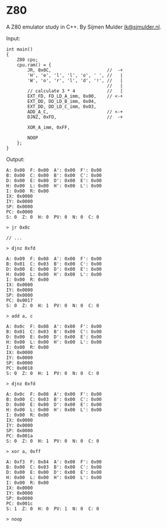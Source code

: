 Z80
===

A Z80 emulator study in C++. By Sijmen Mulder <ik@sjmulder.nl>.

Input:

	int main()
	{
		Z80 cpu;
		cpu.ram() = {
			JR, 0x0C,                     //  -+
			'H', 'e', 'l', 'l', 'o', ' ', //   |
			'W', 'o', 'r', 'l', 'd', '!', //   |
			                              //   |
			// calculate 3 * 4            //   |
			EXT_FD, FD_LD_A_imm, 0x00,    // <-+
			EXT_DD, DD_LD_B_imm, 0x04,
			EXT_DD, DD_LD_C_imm, 0x03,
			ADD_A_C,                      // <-+
			DJNZ, 0xFD,                   //  -+

			XOR_A_imm, 0xFF,
		
			NOOP
		};
	}

Output:

	A: 0x00  F: 0x00  A': 0x00  F': 0x00
	B: 0x00  C: 0x00  B': 0x00  C': 0x00
	D: 0x00  E: 0x00  D': 0x00  E': 0x00
	H: 0x00  L: 0x00  H': 0x00  L': 0x00
	I: 0x00  R: 0x00
	IX: 0x0000
	IY: 0x0000
	SP: 0x0000
	PC: 0x0000
	S: 0  Z: 0  H: 0  PV: 0  N: 0  C: 0

	> jr 0x0c

	// ...

	> djnz 0xfd

	A: 0x09  F: 0x08  A': 0x00  F': 0x00
	B: 0x01  C: 0x03  B': 0x00  C': 0x00
	D: 0x00  E: 0x00  D': 0x00  E': 0x00
	H: 0x00  L: 0x00  H': 0x00  L': 0x00
	I: 0x00  R: 0x00
	IX: 0x0000
	IY: 0x0000
	SP: 0x0000
	PC: 0x0017
	S: 0  Z: 0  H: 1  PV: 0  N: 0  C: 0

	> add a, c

	A: 0x0c  F: 0x08  A': 0x00  F': 0x00
	B: 0x01  C: 0x03  B': 0x00  C': 0x00
	D: 0x00  E: 0x00  D': 0x00  E': 0x00
	H: 0x00  L: 0x00  H': 0x00  L': 0x00
	I: 0x00  R: 0x00
	IX: 0x0000
	IY: 0x0000
	SP: 0x0000
	PC: 0x0018
	S: 0  Z: 0  H: 1  PV: 0  N: 0  C: 0

	> djnz 0xfd

	A: 0x0c  F: 0x08  A': 0x00  F': 0x00
	B: 0x00  C: 0x03  B': 0x00  C': 0x00
	D: 0x00  E: 0x00  D': 0x00  E': 0x00
	H: 0x00  L: 0x00  H': 0x00  L': 0x00
	I: 0x00  R: 0x00
	IX: 0x0000
	IY: 0x0000
	SP: 0x0000
	PC: 0x001a
	S: 0  Z: 0  H: 1  PV: 0  N: 0  C: 0

	> xor a, 0xff

	A: 0xf3  F: 0x84  A': 0x00  F': 0x00
	B: 0x00  C: 0x03  B': 0x00  C': 0x00
	D: 0x00  E: 0x00  D': 0x00  E': 0x00
	H: 0x00  L: 0x00  H': 0x00  L': 0x00
	I: 0x00  R: 0x00
	IX: 0x0000
	IY: 0x0000
	SP: 0x0000
	PC: 0x001c
	S: 1  Z: 0  H: 0  PV: 1  N: 0  C: 0

	> noop

